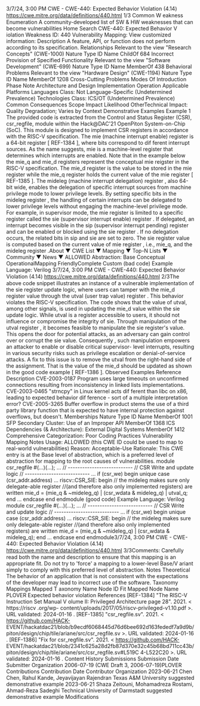 3/7/24, 3:00 PM CWE - CWE-440: Expected Behavior Violation (4.14)
https://cwe.mitre.org/data/deﬁnitions/440.html 1/3
Common W eakness Enumeration
A community-developed list of SW & HW weaknesses that can become
vulnerabilities
Home Search
CWE-440: Expected Behavior V iolation
Weakness ID: 440
Vulnerability Mapping: 
View customized information:
 Description
A feature, API, or function does not perform according to its specification.
 Relationships
 Relevant to the view "Research Concepts" (CWE-1000)
Nature Type ID Name
ChildOf 684 Incorrect Provision of Specified Functionality
 Relevant to the view "Software Development" (CWE-699)
Nature Type ID Name
MemberOf 438 Behavioral Problems
 Relevant to the view "Hardware Design" (CWE-1194)
Nature Type ID Name
MemberOf 1208 Cross-Cutting Problems
 Modes Of Introduction
Phase Note
Architecture and Design
Implementation
Operation
 Applicable Platforms
Languages
Class: Not Language-Specific (Undetermined Prevalence)
Technologies
Class: ICS/OT (Undetermined Prevalence)
 Common Consequences
Scope Impact Likelihood
OtherTechnical Impact: Quality Degradation; Varies by Context
 Demonstrative Examples
Example 1
The provided code is extracted from the Control and Status Register (CSR), csr\_regfile, module within the Hack@DAC'21 OpenPiton
System-on-Chip (SoC). This module is designed to implement CSR registers in accordance with the RISC-V specification. The mie
(machine interrupt enable) register is a 64-bit register [ REF-1384 ], where bits correspond to dif ferent interrupt sources. As the name
suggests, mie is a machine-level register that determines which interrupts are enabled. Note that in the example below the mie\_q and
mie\_d registers represent the conceptual mie reigster in the RISC-V specification. The mie\_d register is the value to be stored in the
mie register while the mie\_q register holds the current value of the mie register [ REF-1385 ].
The mideleg (machine interrupt delegation) register , also 64-bit wide, enables the delegation of specific interrupt sources from
machine privilege mode to lower privilege levels. By setting specific bits in the mideleg register , the handling of certain interrupts can
be delegated to lower privilege levels without engaging the machine-level privilege mode. For example, in supervisor mode, the mie
register is limited to a specific register called the sie (supervisor interrupt enable) register . If delegated, an interrupt becomes visible in
the sip (supervisor interrupt pending) register and can be enabled or blocked using the sie register . If no delegation occurs, the related
bits in sip and sie are set to zero.
The sie register value is computed based on the current value of mie register , i.e., mie\_q, and the mideleg register .About ▼ CWE List ▼ Mapping ▼ Top-N Lists ▼ Community ▼ News ▼
ALLOWED
Abstraction: Base
Conceptual OperationalMapping
FriendlyComplete Custom
(bad code) Example Language: Verilog 3/7/24, 3:00 PM CWE - CWE-440: Expected Behavior Violation (4.14)
https://cwe.mitre.org/data/deﬁnitions/440.html 2/3The above code snippet illustrates an instance of a vulnerable implementation of the sie register update logic, where users can
tamper with the mie\_d register value through the utval (user trap value) register . This behavior violates the RISC-V specification.
The code shows that the value of utval, among other signals, is used in updating the mie\_d value within the sie update logic. While
utval is a register accessible to users, it should not influence or compromise the integrity of sie. Through manipulation of the utval
register , it becomes feasible to manipulate the sie register's value. This opens the door for potential attacks, as an adversary can gain
control over or corrupt the sie value. Consequently , such manipulation empowers an attacker to enable or disable critical supervisor-
level interrupts, resulting in various security risks such as privilege escalation or denial-of-service attacks.
A fix to this issue is to remove the utval from the right-hand side of the assignment. That is the value of the mie\_d should be updated
as shown in the good code example [ REF-1386 ].
 Observed Examples
Reference Description
CVE-2003-0187 Program uses large timeouts on unconfirmed connections resulting from inconsistency in linked lists
implementations.
CVE-2003-0465 "strncpy" in Linux kernel acts dif ferent than libc on x86, leading to expected behavior dif ference - sort of
a multiple interpretation error?
CVE-2005-3265 Buffer overflow in product stems the use of a third party library function that is expected to have internal
protection against overflows, but doesn't.
 Memberships
Nature Type ID Name
MemberOf 1001 SFP Secondary Cluster: Use of an Improper API
MemberOf 1368 ICS Dependencies (& Architecture): External Digital Systems
MemberOf 1412 Comprehensive Categorization: Poor Coding Practices
 Vulnerability Mapping Notes
Usage: ALLOWED (this CWE ID could be used to map to real-world vulnerabilities)
Reason: Acceptable-Use
Rationale:
This CWE entry is at the Base level of abstraction, which is a preferred level of abstraction for mapping to the root causes of
vulnerabilities.
module csr\_regfile #(...)(...);
...
// ---------------------------
// CSR Write and update logic
// ---------------------------
...
if (csr\_we) begin
unique case (csr\_addr.address)
...
riscv::CSR\_SIE: begin
// the mideleg makes sure only delegate-able register
//(and therefore also only implemented registers) are written
mie\_d = (mie\_q & ~mideleg\_q) | (csr\_wdata & mideleg\_q) | utval\_q;
end
...
endcase
end
endmodule
(good code) Example Language: Verilog 
module csr\_regfile #(...)(...);
...
// ---------------------------
// CSR Write and update logic
// ---------------------------
...
if (csr\_we) begin
unique case (csr\_addr.address)
...
riscv::CSR\_SIE: begin
// the mideleg makes sure only delegate-able register
//(and therefore also only implemented registers) are written
mie\_d = (mie\_q & ~mideleg\_q) | (csr\_wdata & mideleg\_q);
end
...
endcase
end
endmodule3/7/24, 3:00 PM CWE - CWE-440: Expected Behavior Violation (4.14)
https://cwe.mitre.org/data/deﬁnitions/440.html 3/3Comments:
Carefully read both the name and description to ensure that this mapping is an appropriate fit. Do not try to 'force' a mapping to a
lower-level Base/V ariant simply to comply with this preferred level of abstraction.
 Notes
Theoretical
The behavior of an application that is not consistent with the expectations of the developer may lead to incorrect use of the software.
 Taxonomy Mappings
Mapped T axonomy Name Node ID Fit Mapped Node Name
PLOVER Expected behavior violation
 References
[REF-1384] "The RISC-V Instruction Set Manual V olume II: Privileged Architecture page 28". 2021. < https://riscv .org/wp-
content/uploads/2017/05/riscv-privileged-v1.10.pdf >. URL validated: 2024-01-16 .
[REF-1385] "csr\_regfile.sv". 2021. < https://github.com/HACK-
EVENT/hackatdac21/blob/b9ecdf6068445d76d6bee692d163fededf7a9d9b/piton/design/chip/tile/ariane/src/csr\_regfile.sv >. URL
validated: 2024-01-16 .
[REF-1386] "Fix for csr\_regfile.sv". 2021. < https://github.com/HACK-
EVENT/hackatdac21/blob/2341c625a28d2fb87d370e32c45b68bd711cc43b/piton/design/chip/tile/ariane/src/csr\_regfile.sv#L519C
4-L522C20 >. URL validated: 2024-01-16 .
 Content History
 Submissions
Submission Date Submitter Organization
2006-07-19
(CWE Draft 3, 2006-07-19)PLOVER
 Contributions
Contribution Date Contributor Organization
2023-06-21 Chen Chen, Rahul Kande, Jeyavijayan Rajendran Texas A&M University
suggested demonstrative example
2023-06-21 Shaza Zeitouni, Mohamadreza Rostami, Ahmad-Reza Sadeghi Technical University of Darmstadt
suggested demonstrative example
 Modifications